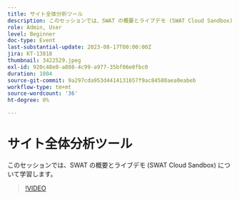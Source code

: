 ```yaml
---
title: サイト全体分析ツール
description: このセッションでは、SWAT の概要とライブデモ (SWAT Cloud Sandbox) について学びます
role: Admin, User
level: Beginner
doc-type: Event
last-substantial-update: 2023-08-17T00:00:00Z
jira: KT-13818
thumbnail: 3422529.jpeg
exl-id: 920c48e0-a808-4c99-a977-35bf06e0fbc0
duration: 1804
source-git-commit: 9a297cda953d4414131657f9ac84580aea0eabeb
workflow-type: tm+mt
source-wordcount: '36'
ht-degree: 0%

---
```


# サイト全体分析ツール

このセッションでは、SWAT の概要とライブデモ (SWAT Cloud Sandbox) について学習します。

>[!VIDEO](https://video.tv.adobe.com/v/3422529/?learn=on)
